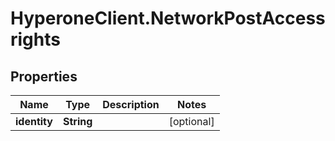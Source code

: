 # HyperoneClient.NetworkPostAccessrights

## Properties

Name | Type | Description | Notes
------------ | ------------- | ------------- | -------------
**identity** | **String** |  | [optional] 


